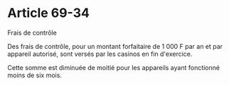 # Article 69-34

Frais de contrôle

Des frais de contrôle, pour un montant forfaitaire de 1 000 F par an et par appareil autorisé, sont versés par les casinos en fin d'exercice.

Cette somme est diminuée de moitié pour les appareils ayant fonctionné moins de six mois.

